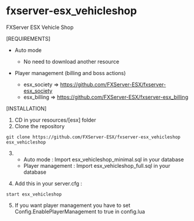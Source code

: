# fxserver-esx_vehicleshop
FXServer ESX Vehicle Shop

[REQUIREMENTS]

* Auto mode
  * No need to download another resource

* Player management (billing and boss actions)
  * esx_society => https://github.com/FXServer-ESX/fxserver-esx_society
  * esx_billing => https://github.com/FXServer-ESX/fxserver-esx_billing

[INSTALLATION]

1) CD in your resources/[esx] folder
2) Clone the repository
```
git clone https://github.com/FXServer-ESX/fxserver-esx_vehicleshop esx_vehicleshop
```
3) * Auto mode : Import esx_vehicleshop_minimal.sql in your database
   * Player management : Import esx_vehicleshop_full.sql in your database

4) Add this in your server.cfg :

```
start esx_vehicleshop
```
5) If you want player management you have to set Config.EnablePlayerManagement to true in config.lua
